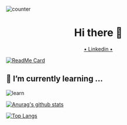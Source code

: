 ![counter](https://enzuieebp3gfvf4.m.pipedream.net)
<h1 align="center">Hi there 👋</h1>

<p align="center"><a href="https://www.linkedin.com/in/sandrinezoccadev">• Linkedin •<a><p>

[![ReadMe Card](https://github-readme-stats.vercel.app/api/pin/?username=sandix34&repo=My-learning-tracker&theme=blue-green)](https://github.com/sandix34/My-learning-tracker)

## 🌱 I’m currently learning ...

![learn](https://user-images.githubusercontent.com/44428775/88817126-6d3d9d00-d1bd-11ea-9e2d-2279ca82fb8e.png)


[![Anurag's github stats](https://github-readme-stats.vercel.app/api?username=sandix34&show_icons=true&theme=blue-green&include_all_commits=true)](https://github.com/anuraghazra/github-readme-stats)

[![Top Langs](https://github-readme-stats.vercel.app/api/top-langs/?username=sandix34&layout=compact&theme=blue-green)](https://github.com/anuraghazra/github-readme-stats)
